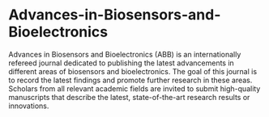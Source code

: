 Advances-in-Biosensors-and-Bioelectronics
=========================================

Advances in Biosensors and Bioelectronics (ABB) is an internationally refereed journal dedicated to publishing the latest advancements in different areas of biosensors and bioelectronics. The goal of this journal is to record the latest findings and promote further research in these areas. Scholars from all relevant academic fields are invited to submit high-quality manuscripts that describe the latest, state-of-the-art research results or innovations.

